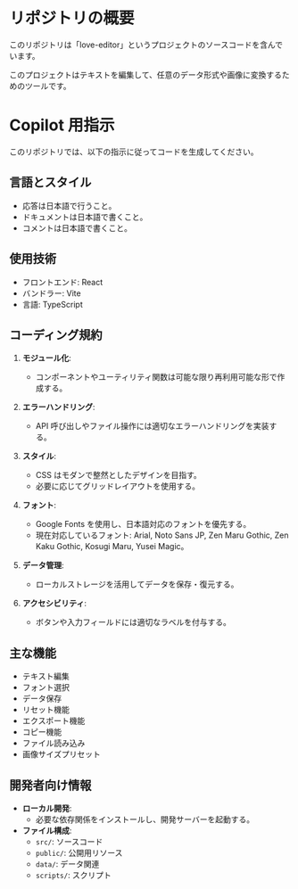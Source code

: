 # リポジトリの概要

このリポジトリは「love-editor」というプロジェクトのソースコードを含んでいます。

このプロジェクトはテキストを編集して、任意のデータ形式や画像に変換するためのツールです。

# Copilot 用指示

このリポジトリでは、以下の指示に従ってコードを生成してください。

## 言語とスタイル

- 応答は日本語で行うこと。
- ドキュメントは日本語で書くこと。
- コメントは日本語で書くこと。

## 使用技術

- フロントエンド: React
- バンドラー: Vite
- 言語: TypeScript

## コーディング規約

1. **モジュール化**:
   - コンポーネントやユーティリティ関数は可能な限り再利用可能な形で作成する。

2. **エラーハンドリング**:
   - API 呼び出しやファイル操作には適切なエラーハンドリングを実装する。

3. **スタイル**:
   - CSS はモダンで整然としたデザインを目指す。
   - 必要に応じてグリッドレイアウトを使用する。

4. **フォント**:
   - Google Fonts を使用し、日本語対応のフォントを優先する。
   - 現在対応しているフォント: Arial, Noto Sans JP, Zen Maru Gothic, Zen Kaku Gothic, Kosugi Maru, Yusei Magic。

5. **データ管理**:
   - ローカルストレージを活用してデータを保存・復元する。

6. **アクセシビリティ**:
   - ボタンや入力フィールドには適切なラベルを付与する。

## 主な機能

- テキスト編集
- フォント選択
- データ保存
- リセット機能
- エクスポート機能
- コピー機能
- ファイル読み込み
- 画像サイズプリセット

## 開発者向け情報

- **ローカル開発**:
  - 必要な依存関係をインストールし、開発サーバーを起動する。
- **ファイル構成**:
  - `src/`: ソースコード
  - `public/`: 公開用リソース
  - `data/`: データ関連
  - `scripts/`: スクリプト

